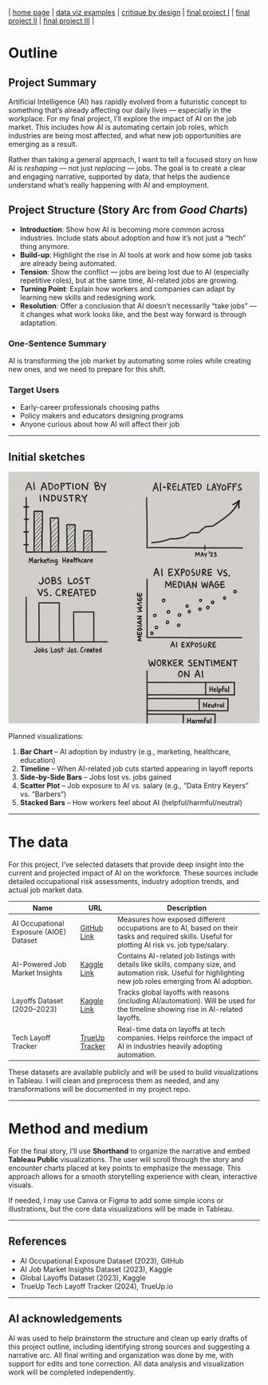 | [home page](https://smadinen7.github.io/saipranav_tswd-portfolio/) | [data viz examples](dataviz-examples) | [critique by design](critique-by-design) | [final project I](final-project-part-one) | [final project II](final-project-part-two) | [final project III](final-project-part-three) |

# Outline

## Project Summary  
Artificial Intelligence (AI) has rapidly evolved from a futuristic concept to something that’s already affecting our daily lives — especially in the workplace. For my final project, I’ll explore the impact of AI on the job market. This includes how AI is automating certain job roles, which industries are being most affected, and what new job opportunities are emerging as a result.

Rather than taking a general approach, I want to tell a focused story on how AI is *reshaping* — not just *replacing* — jobs. The goal is to create a clear and engaging narrative, supported by data, that helps the audience understand what’s really happening with AI and employment.

## Project Structure (Story Arc from *Good Charts*)

- **Introduction**: Show how AI is becoming more common across industries. Include stats about adoption and how it’s not just a “tech” thing anymore.
- **Build-up**: Highlight the rise in AI tools at work and how some job tasks are already being automated.
- **Tension**: Show the conflict — jobs are being lost due to AI (especially repetitive roles), but at the same time, AI-related jobs are growing. 
- **Turning Point**: Explain how workers and companies can adapt by learning new skills and redesigning work.
- **Resolution**: Offer a conclusion that AI doesn’t necessarily “take jobs” — it changes what work looks like, and the best way forward is through adaptation.

### One-Sentence Summary  
AI is transforming the job market by automating some roles while creating new ones, and we need to prepare for this shift.

### Target Users  
- Early-career professionals choosing paths  
- Policy makers and educators designing programs  
- Anyone curious about how AI will affect their job

---

## Initial sketches

![Initial Sketch](./images/plan.png)  

Planned visualizations:
1. **Bar Chart** – AI adoption by industry (e.g., marketing, healthcare, education)
2. **Timeline** – When AI-related job cuts started appearing in layoff reports
3. **Side-by-Side Bars** – Jobs lost vs. jobs gained
4. **Scatter Plot** – Job exposure to AI vs. salary (e.g., “Data Entry Keyers” vs. “Barbers”)
5. **Stacked Bars** – How workers feel about AI (helpful/harmful/neutral)

---

# The data

For this project, I’ve selected datasets that provide deep insight into the current and projected impact of AI on the workforce. These sources include detailed occupational risk assessments, industry adoption trends, and actual job market data.

| Name | URL | Description |
|------|-----|-------------|
| AI Occupational Exposure (AIOE) Dataset | [GitHub Link](https://github.com/AIOE-Data/AIOE) | Measures how exposed different occupations are to AI, based on their tasks and required skills. Useful for plotting AI risk vs. job type/salary. |
| AI-Powered Job Market Insights | [Kaggle Link](https://www.kaggle.com/datasets/uom190346a/ai-powered-job-market-insights) | Contains AI-related job listings with details like skills, company size, and automation risk. Useful for highlighting new job roles emerging from AI adoption. |
| Layoffs Dataset (2020–2023) | [Kaggle Link](https://www.kaggle.com/datasets/theakhilb/layoffs-data-2022) | Tracks global layoffs with reasons (including AI/automation). Will be used for the timeline showing rise in AI-related layoffs. |
| Tech Layoff Tracker | [TrueUp Tracker](https://www.trueup.io/layoffs) | Real-time data on layoffs at tech companies. Helps reinforce the impact of AI in industries heavily adopting automation. |

These datasets are available publicly and will be used to build visualizations in Tableau. I will clean and preprocess them as needed, and any transformations will be documented in my project repo.

---

# Method and medium

For the final story, I’ll use **Shorthand** to organize the narrative and embed **Tableau Public** visualizations. The user will scroll through the story and encounter charts placed at key points to emphasize the message. This approach allows for a smooth storytelling experience with clean, interactive visuals.

If needed, I may use Canva or Figma to add some simple icons or illustrations, but the core data visualizations will be made in Tableau.

---

## References

- AI Occupational Exposure Dataset (2023), GitHub  
- AI Job Market Insights Dataset (2023), Kaggle  
- Global Layoffs Dataset (2023), Kaggle  
- TrueUp Tech Layoff Tracker (2024), TrueUp.io  

---

## AI acknowledgements

AI was used to help brainstorm the structure and clean up early drafts of this project outline, including identifying strong sources and suggesting a narrative arc. All final writing and organization was done by me, with support for edits and tone correction. All data analysis and visualization work will be completed independently.
